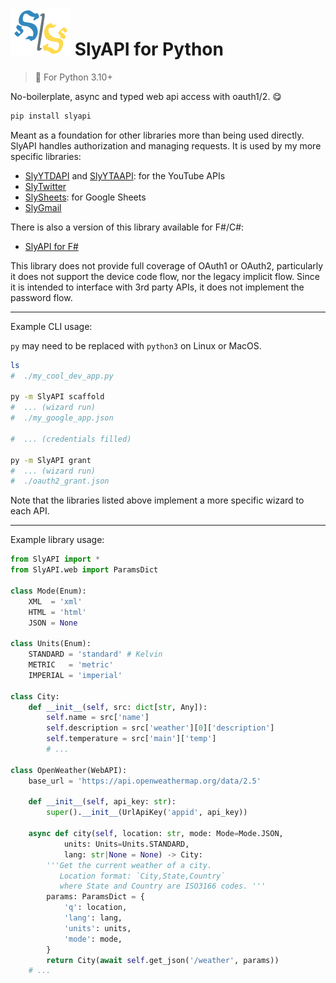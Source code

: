 # ![sly logo](https://raw.githubusercontent.com/dunkyl/SlyMeta/main/sly%20logo%20py.svg) SlyAPI for Python

<!-- elevator begin -->

> 🐍 For Python 3.10+

No-boilerplate, async and typed web api access with oauth1/2. 😋

```sh
pip install slyapi
```

Meant as a foundation for other libraries more than being used directly. SlyAPI handles authorization and managing requests. It is used by my more specific libraries:

- [SlyYTDAPI](https://github.com/dunkyl/SlyYTDAPI-Python) and [SlyYTAAPI](https://github.com/dunkyl/SlyYTAAPI-Python): for the YouTube APIs
- [SlyTwitter](https://github.com/dunkyl/SlyTwitter-Python)
- [SlySheets](https://github.com/dunkyl/SlySheets-Python): for Google Sheets
- [SlyGmail](https://github.com/dunkyl/SlyGmail-Python)

There is also a version of this library available for F#/C#:

- [SlyAPI for F#](https://github.com/dunkyl/SlyAPI-FSharp)

This library does not provide full coverage of OAuth1 or OAuth2, particularly it does not support the device code flow, nor the legacy implicit flow. Since it is intended to interface with 3rd party APIs, it does not implement the password flow.

<!-- elevator end -->

---

Example CLI usage:

`py` may need to be replaced with `python3` on Linux or MacOS.
```sh
ls
#  ./my_cool_dev_app.py

py -m SlyAPI scaffold
#  ... (wizard run)
#  ./my_google_app.json

#  ... (credentials filled)

py -m SlyAPI grant
#  ... (wizard run)
#  ./oauth2_grant.json
```

Note that the libraries listed above implement a more specific wizard to each API.

---

Example library usage:

```py
from SlyAPI import *
from SlyAPI.web import ParamsDict

class Mode(Enum):
    XML  = 'xml'
    HTML = 'html'
    JSON = None

class Units(Enum):
    STANDARD = 'standard' # Kelvin
    METRIC   = 'metric'
    IMPERIAL = 'imperial'

class City:
    def __init__(self, src: dict[str, Any]):
        self.name = src['name']
        self.description = src['weather'][0]['description']
        self.temperature = src['main']['temp']
        # ...

class OpenWeather(WebAPI):
    base_url = 'https://api.openweathermap.org/data/2.5'

    def __init__(self, api_key: str):
        super().__init__(UrlApiKey('appid', api_key))

    async def city(self, location: str, mode: Mode=Mode.JSON,
            units: Units=Units.STANDARD,
            lang: str|None = None) -> City:
        '''Get the current weather of a city.
           Location format: `City,State,Country`
           where State and Country are ISO3166 codes. '''
        params: ParamsDict = {
            'q': location,
            'lang': lang,
            'units': units,
            'mode': mode,
        }
        return City(await self.get_json('/weather', params))
    # ...
```
